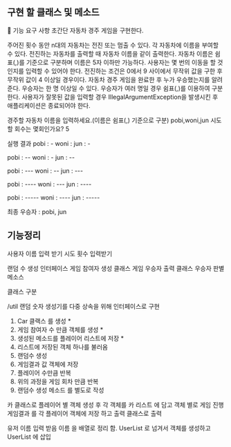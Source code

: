 ## 구현 할 클래스 및 메소드 

🚀 기능 요구 사항
초간단 자동차 경주 게임을 구현한다.

주어진 횟수 동안 n대의 자동차는 전진 또는 멈출 수 있다.
각 자동차에 이름을 부여할 수 있다. 전진하는 자동차를 출력할 때 자동차 이름을 같이 출력한다.
자동차 이름은 쉼표(,)를 기준으로 구분하며 이름은 5자 이하만 가능하다.
사용자는 몇 번의 이동을 할 것인지를 입력할 수 있어야 한다.
전진하는 조건은 0에서 9 사이에서 무작위 값을 구한 후 무작위 값이 4 이상일 경우이다.
자동차 경주 게임을 완료한 후 누가 우승했는지를 알려준다. 우승자는 한 명 이상일 수 있다.
우승자가 여러 명일 경우 쉼표(,)를 이용하여 구분한다.
사용자가 잘못된 값을 입력할 경우 IllegalArgumentException을 발생시킨 후 애플리케이션은 종료되어야 한다.

경주할 자동차 이름을 입력하세요.(이름은 쉼표(,) 기준으로 구분)
pobi,woni,jun
시도할 회수는 몇회인가요?
5

실행 결과
pobi : -
woni :
jun : -

pobi : --
woni : -
jun : --

pobi : ---
woni : --
jun : ---

pobi : ----
woni : ---
jun : ----

pobi : -----
woni : ----
jun : -----

최종 우승자 : pobi, jun



## 기능정리 
사용자 이름 입력 받기 
시도 횟수 입력받기 


랜덤 수 생성 인터페이스
게임 참여자 생성 클래스 
게임 우승자 출력 클래스 
우승자 판별 메소스 


클래스 구분 

/util
랜덤 숫자 생성기를 다중 상속을 위해 인터페이스로 구현 



1. Car 클랙스 를 생성 *
2. 게임 참여자 수 만큼 객체를 생성 *
3. 생성된 메소드를 플레이어 리스트에 저장 * 
4. 리스트에 저장된 객체 하나를 불러옴 
5. 랜덤수 생성
6. 게임결과 값 객체에 저장
7. 플레이어 수만큼 반복 
8. 위의 과정을 게임 회차 만큼 반복
7. 랜덤수 생성 메소드 를 별도로 작성 



카 클래스로 플레이어 별 객체 생성 후 
각 객체를 카 리스트 에 담고 객체 별로 게임 진행
게임결과 를 각 플레이어 객체에 저장 하고 
출력 클래스로 출력 


유저 이름 입력 받음 
이름 을 배열로 정리 함.
UserList 로 넘겨서 객체를 생성하고 UserList 에 삽입 



